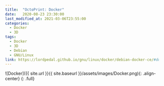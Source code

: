 ```yaml
---
title:  "OctoPrint: Docker"
date:   2020-08-23 23:30:00
last_modified_at: 2021-03-06T23:55:00
categories:
  - Docker
  - 3D
tags:
  - Docker
  - 3D
  - Debian
  - GNU/Linux
link: https://lordpedal.github.io/gnu/linux/docker/debian-docker-ce/#docker-octoprint
---
```


![Docker]({{ site.url }}{{ site.baseurl }}/assets/images/Docker.png){: .align-center}
{: .full}
